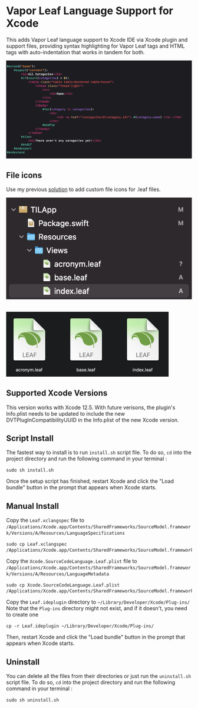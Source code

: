 # Vapor Leaf Language Support for Xcode

This adds Vapor Leaf language support to Xcode IDE via Xcode plugin and support files, providing syntax highlighting for Vapor Leaf tags and HTML tags with auto-indentation that works in tandem for both.  

<img src="Images/Xcode-code-highlight.png">

## File icons

Use my previous [solution](https://github.com/OmranK/LeafSyntaxHighlighter) to add custom file icons for .leaf files.

<img src="Images/Xcode-file-icon.png"> &nbsp;

<img src="Images/Finder-icon.png">


## Supported Xcode Versions

This version works with Xcode 12.5. With future verisons, the plugin's Info.plist needs to be updated to include the new DVTPlugInCompatibilityUUID in the Info.plist of the new Xcode version.

## Script Install

The fastest way to install is to run `install.sh` script file. To do so, `cd` into the project directory and run the following command in your terminal :

```
sudo sh install.sh
```

Once the setup script has finished, restart Xcode and click the "Load bundle" button in the prompt that appears when Xcode starts.

## Manual Install

Copy the `Leaf.xclangspec` file to `/Applications/Xcode.app/Contents/SharedFrameworks/SourceModel.framework/Versions/A/Resources/LanguageSpecifications`
```
sudo cp Leaf.xclangspec /Applications/Xcode.app/Contents/SharedFrameworks/SourceModel.framework/Versions/A/Resources/LanguageSpecifications
```

Copy the `Xcode.SourceCodeLanguage.Leaf.plist` file to `/Applications/Xcode.app/Contents/SharedFrameworks/SourceModel.framework/Versions/A/Resources/LanguageMetadata`
```
sudo cp Xcode.SourceCodeLanguage.Leaf.plist /Applications/Xcode.app/Contents/SharedFrameworks/SourceModel.framework/Versions/A/Resources/LanguageMetadata
```

Copy the `Leaf.ideplugin` directory to `~/Library/Developer/Xcode/Plug-ins/`\
Note that the `Plug-ins`  directory might not exist, and if it doesn't, you need to create one
```
cp -r Leaf.ideplugin ~/Library/Developer/Xcode/Plug-ins/
```
Then, restart Xcode and click the "Load bundle" button in the prompt that appears when Xcode starts.


## Uninstall

You can delete all the files from their directories or just run the `uninstall.sh` script file. To do so, `cd` into the project directory and run the following command in your terminal :

```
sudo sh uninstall.sh
```
